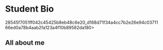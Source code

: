 <!doctype html>
<html>
    <Title>
        About me
    </Title>
        <body>
            <h1>Student Bio</h1>  
            28545f7051ff042c45425b8eb48c6e20_d168d71f34a4cc7b2e26e94c0371166ed0a78b4aab2fa123a4f10b89582da180>
        </Body>
    <br>
        <h2>All about me </h2>
</html>